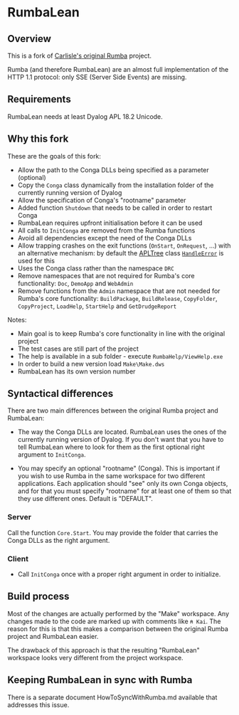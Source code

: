 # RumbaLean

## Overview

This is a fork of [Carlisle's original Rumba](https://github.com/the-carlisle-group/Rumba "Link to Carlisle's Rumba project on GitHub") project.

Rumba (and therefore RumbaLean) are an almost full implementation of the HTTP 1.1 protocol: only SSE (Server Side Events) are missing.

## Requirements

RumbaLean needs at least Dyalog APL 18.2 Unicode.

## Why this fork

These are the goals of this fork:

* Allow the path to the Conga DLLs being specified as a parameter (optional)
* Copy the `Conga` class dynamically from the installation folder of the currently running version of Dyalog
* Allow the specification of Conga's "rootname" parameter
* Added function `Shutdown` that needs to be called in order to restart Conga
* RumbaLean requires upfront initialisation before it can be used
* All calls to `InitConga` are removed from the Rumba functions
* Avoid all dependencies except the need of the Conga DLLs
* Allow trapping crashes on the exit functions (`OnStart`, `OnRequest`, ...) with an alternative mechanism: by default the [APLTree](https://github.com/aplteam/apltree/wiki "Link to the APLTree home page on GitHub") class [`HandleError`](https://github.com/aplteam/HandleError "Link to the project page on GitHub") is used for this
* Uses the Conga class rather than the namespace `DRC`
* Remove namespaces that are not required for Rumba's core functionality: `Doc`, `DemoApp` and `WebAdmin` 
* Remove functions from the `Admin` namespace that are not needed for Rumba's core functionality: `BuildPackage`, `BuildRelease`, `CopyFolder`, `CopyProject`, `LoadHelp`, `StartHelp` and `GetDrudgeReport`

Notes:

* Main goal is to keep Rumba's core functionality in line with the original project 
* The test cases are still part of the project
* The help is available in a sub folder - execute `RumbaHelp/ViewHelp.exe`
* In order to build a new version load `Make\Make.dws`
* RumbaLean has its own version number

## Syntactical differences

There are two main differences between the original Rumba project and RumbaLean: 

* The way the Conga DLLs are located. RumbaLean uses the ones of the currently running version of Dyalog. If you don't want that you have to tell RumbaLean where to look for them as the first optional right argument to `InitConga`.

* You may specify an optional "rootname" (Conga). This is important if you wish to use Rumba in the same workspace for two different applications. Each application should "see" only its own Conga objects, and for that you must specify "rootname" for at least one of them so that they use different ones. Default is "DEFAULT".

### Server

Call the function `Core.Start`. You may provide the folder that carries the Conga DLLs as the right argument.

### Client

* Call `InitConga` once with a proper right argument in order to initialize.

## Build process

Most of the changes are actually performed by the "Make" workspace. Any changes made to the code are marked up with comments like `⍝ Kai`. The reason for this is that this makes a comparison between the original Rumba project and RumbaLean easier.

The drawback of this approach is that the resulting "RumbaLean" workspace looks very different from the project workspace.

## Keeping RumbaLean in sync with Rumba

There is a separate document HowToSyncWithRumba.md available that addresses this issue.



